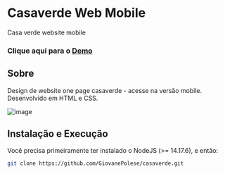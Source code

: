 # Casaverde Web Mobile
Casa verde website mobile

### Clique aqui para o [Demo](https://giovanepolese.github.io/casaverde/)

## Sobre
Design de website one page casaverde - acesse na versão mobile.
Desenvolvido em HTML e CSS.

![image](https://user-images.githubusercontent.com/19764977/152217103-f4fe7de8-1f29-4676-89df-4f059a535b2f.png)

## Instalação e Execução
Você precisa primeiramente ter instalado o NodeJS (>= 14.17.6), e então:

```sh
git clone https://github.com/GiovanePolese/casaverde.git
```
